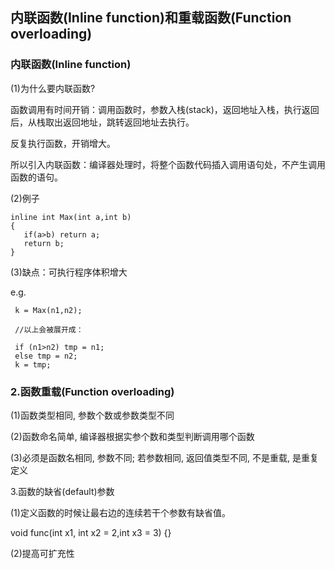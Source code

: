 ## 内联函数\(Inline function\)和重载函数\(Function overloading\)

### 内联函数\(Inline function\)

\(1\)为什么要内联函数?

函数调用有时间开销：调用函数时，参数入栈\(stack\)，返回地址入栈，执行返回后，从栈取出返回地址，跳转返回地址去执行。

反复执行函数，开销增大。

所以引入内联函数：编译器处理时，将整个函数代码插入调用语句处，不产生调用函数的语句。

\(2\)例子

```
inline int Max(int a,int b)
{ 
   if(a>b) return a; 
   return b; 
} 
```

\(3\)缺点：可执行程序体积增大

e.g.

```
 k = Max(n1,n2); 

 //以上会被展开成：

 if (n1>n2) tmp = n1; 
 else tmp = n2; 
 k = tmp; 
```

### 2.函数重载\(Function overloading\)

\(1\)函数类型相同, 参数个数或参数类型不同

\(2\)函数命名简单, 编译器根据实参个数和类型判断调用哪个函数

\(3\)必须是函数名相同, 参数不同; 若参数相同, 返回值类型不同, 不是重载, 是重复定义

3.函数的缺省\(default\)参数

\(1\)定义函数的时候让最右边的连续若干个参数有缺省值。

void func\(int x1, int x2 = 2,int x3 = 3\) {}

\(2\)提高可扩充性

